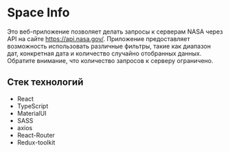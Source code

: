 # Space Info

Это веб-приложение позволяет делать запросы к серверам NASA через API на сайте https://api.nasa.gov/.
Приложение предоставляет возможность использовать различные фильтры, такие как диапазон дат, конкретная дата и количество случайно отобранных данных.
Обратите внимание, что количество запросов к серверу ограничено.

## Стек технологий

-   React
-   TypeScript
-   MaterialUI
-   SASS
-   axios
-   React-Router
-   Redux-toolkit
